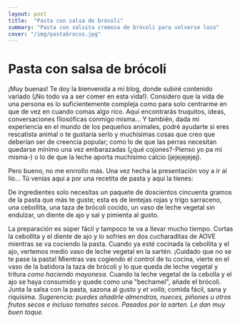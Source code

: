 ```yaml
---
layout: post
title:  "Pasta con salsa de brócoli"
summary: "Pasta con salsita cremosa de brócoli para volverse loco"
cover: "/img/pastabrocos.jpg"
---
```

# Pasta con salsa de brócoli

¡Muy buenas! Te doy la bienvenida a mi blog, donde subiré contenido variado (¡No todo va a ser comer en esta vida!). Considero que la vida de una persona es lo suficientemente compleja como para solo centrarme en que de vez en cuando comas algo rico. Aquí encontrarás truquitos, ideas, conversaciones filosóficas conmigo misma... Y también, dada mi experiencia en el mundo de los pequeños animales, podré ayudarte si eres rescatista animal o te gustaría serlo y muchísimas cosas que creo que deberían ser de creencia popular; como lo de que las perras necesitan quedarse mínimo una vez embarazadas (¿qué cojones?-Pienso yo pa mí misma-) o lo de que la leche aporta muchísimo calcio (jejejejejej).

Pero bueno, no me enrrollo más. Una vez hecha la presentación voy a ir al lío... Tú venías aquí a por una recetita de pasta y aquí la tienes:

De ingredientes solo necesitas un paquete de doscientos cincuenta gramos de la pasta que más te guste; esta es de lentejas rojas y trigo sarraceno, una cebollita, una taza de brócoli cocido, un vaso de leche vegetal sin endulzar, un diente de ajo y sal y pimienta al gusto.

La preparación es súper fácil y tampoco te va a llevar mucho tiempo. Cortas la cebollita y el diente de ajo y lo sofries en dos cucharaditas de AOVE mientras se va cociendo la pasta. Cuando ya esté cocinada la cebollita y el ajo, vertemos medio vaso de leche vegetal en la sartén. ¡Cuidado que no se te pase la pasta! Mientras vas cogiendo el control de tu cocina, vierte en el vaso de la batidora la taza de brócoli y lo que queda de leche vegetal y tritura *como haciendo mayonesa*. Cuando la leche vegetal de la cebolla y el ajo se haya consumido y quede como una "bechamel", añade el brócoli. Junta la salsa con la pasta, sazona al gusto y *et voilà*, comida fácil, sana y riquísima. 
*Sugerencia: puedes añadirle almendras, nueces, piñones u otros frutos secos e incluso tomates secos. Pasados por la sarten. Le dan muy buen toque.*

